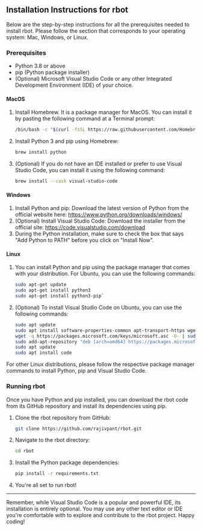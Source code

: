 Installation Instructions for rbot
--------------------------------------

Below are the step-by-step instructions for all the prerequisites needed to install rbot. Please follow the section that corresponds to your operating system: Mac, Windows, or Linux.

### Prerequisites

-   Python 3.8 or above
-   pip (Python package installer)
-   (Optional) Microsoft Visual Studio Code or any other Integrated Development Environment (IDE) of your choice.

#### MacOS

1.  Install Homebrew. It is a package manager for MacOS. You can install it by pasting the following command at a Terminal prompt:

    ```bash
    /bin/bash -c "$(curl -fsSL https://raw.githubusercontent.com/Homebrew/install/HEAD/install.sh)"
    ```
2.  Install Python 3 and pip using Homebrew:

    ```bash
    brew install python
    ```


3.  (Optional) If you do not have an IDE installed or prefer to use Visual Studio Code, you can install it using the following command:

    ```bash
    brew install --cask visual-studio-code
    ```

#### Windows

1.  Install Python and pip: Download the latest version of Python from the official website here: <https://www.python.org/downloads/windows/>
2.  (Optional) Install Visual Studio Code: Download the installer from the official site: <https://code.visualstudio.com/download>
3.  During the Python installation, make sure to check the box that says "Add Python to PATH" before you click on "Install Now".

#### Linux

1.  You can install Python and pip using the package manager that comes with your distribution. For Ubuntu, you can use the following commands:

    ```bash
    sudo apt-get update
    sudo apt-get install python3
    sudo apt-get install python3-pip`
    ```

2.  (Optional) To install Visual Studio Code on Ubuntu, you can use the following commands:

    ```bash
    sudo apt update
    sudo apt install software-properties-common apt-transport-https wget
    wget -q https://packages.microsoft.com/keys/microsoft.asc -O- | sudo apt-key add -
    sudo add-apt-repository "deb [arch=amd64] https://packages.microsoft.com/repos/vscode stable main"
    sudo apt update
    sudo apt install code
    ```

For other Linux distributions, please follow the respective package manager commands to install Python, pip and Visual Studio Code.

### Running rbot

Once you have Python and pip installed, you can download the rbot code from its GitHub repository and install its dependencies using pip.

1.  Clone the rbot repository from GitHub:

    ```bash
    git clone https://github.com/rajivpant/rbot.git
    ```

2.  Navigate to the rbot directory:

    ```bash
    cd rbot
    ```

3.  Install the Python package dependencies:

    ```bash
    pip install -r requirements.txt
    ```

4.  You're all set to run rbot!

* * * * *

Remember, while Visual Studio Code is a popular and powerful IDE, its installation is entirely optional. You may use any other text editor or IDE you're comfortable with to explore and contribute to the rbot project. Happy coding!